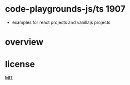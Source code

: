# code-playgrounds-js/ts 1907

- examples for react projects and vanillajs projects

# overview


# license

[MIT](https://opensource.org/licenses/MIT)
